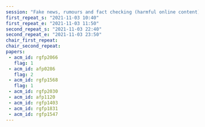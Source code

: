 ```yaml
---
session: "Fake news, rumours and fact checking (harmful online content)"
first_repeat_s: "2021-11-03 10:40" 
first_repeat_e: "2021-11-03 11:50" 
second_repeat_s: "2021-11-03 22:40" 
second_repeat_e: "2021-11-03 23:50" 
chair_first_repeat: 
chair_second_repeat:
papers:
 - acm_id: rgfp2066
   flag: 1
 - acm_id: afp0286
   flag: 2
 - acm_id: rgfp1568
   flag: 1
 - acm_id: rgfp2030
 - acm_id: afp1120
 - acm_id: rgfp1403
 - acm_id: rgfp1831
 - acm_id: rgfp1547
---
```

